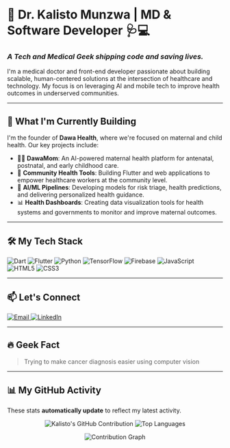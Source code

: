 # 🧬 Dr. Kalisto Munzwa | MD & Software Developer 🩺💻

### *A Tech and Medical Geek shipping code and saving lives.*

I'm a medical doctor and front-end developer passionate about building scalable, human-centered solutions at the intersection of healthcare and technology. My focus is on leveraging AI and mobile tech to improve health outcomes in underserved communities.

---

## 🚀 What I'm Currently Building

I'm the founder of **Dawa Health**, where we're focused on maternal and child health. Our key projects include:

-   🤰🏽 **DawaMom**: An AI-powered maternal health platform for antenatal, postnatal, and early childhood care.
-   📱 **Community Health Tools**: Building Flutter and web applications to empower healthcare workers at the community level.
-   🧠 **AI/ML Pipelines**: Developing models for risk triage, health predictions, and delivering personalized health guidance.
-   📊 **Health Dashboards**: Creating data visualization tools for health systems and governments to monitor and improve maternal outcomes.

---

## 🛠️ My Tech Stack

![Dart](https://img.shields.io/badge/Dart-0175C2?style=for-the-badge&logo=dart&logoColor=white)
![Flutter](https://img.shields.io/badge/Flutter-02569B?style=for-the-badge&logo=flutter&logoColor=white)
![Python](https://img.shields.io/badge/Python-3776AB?style=for-the-badge&logo=python&logoColor=white)
![TensorFlow](https://img.shields.io/badge/TensorFlow-FF6F00?style=for-the-badge&logo=tensorflow&logoColor=white)
![Firebase](https://img.shields.io/badge/Firebase-FFCA28?style=for-the-badge&logo=firebase&logoColor=black)
![JavaScript](https://img.shields.io/badge/JavaScript-F7DF1E?style=for-the-badge&logo=javascript&logoColor=black)
![HTML5](https://img.shields.io/badge/HTML5-E34F26?style=for-the-badge&logo=html5&logoColor=white)
![CSS3](https://img.shields.io/badge/CSS3-1572B6?style=for-the-badge&logo=css3&logoColor=white)

---

## 📫 Let's Connect

<p align="left">
  <a href="mailto:tafadzwa@dawa-health.com" target="_blank">
    <img src="https://img.shields.io/badge/Email-D14836?style=for-the-badge&logo=gmail&logoColor=white" alt="Email"/>
  </a>
  <a href="https://linkedin.com/in/kmunzwa" target="_blank">
    <img src="https://img.shields.io/badge/LinkedIn-0A66C2?style=for-the-badge&logo=linkedin&logoColor=white" alt="LinkedIn"/>
  </a>
</p>

---

## 🔥 Geek Fact

> Trying to make cancer diagnosis easier using computer vision

---

## 📊 My GitHub Activity

These stats **automatically update** to reflect my latest activity.

<p align="center">
  <img src="https://github-profile-summary-cards.vercel.app/api/cards/profile-details?username=kalisto263&theme=radical" alt="Kalisto's GitHub Contribution"/>
  <img src="https://github-readme-stats.vercel.app/api/top-langs/?username=kalisto263&layout=compact&theme=radical&hide_border=true" alt="Top Languages" />
</p>

<p align="center">
  <img src="https://github-readme-activity-graph.vercel.app/graph?username=kalisto263&theme=gruvbox&hide_border=true&color=8ec07c" alt="Contribution Graph" />
</p>
